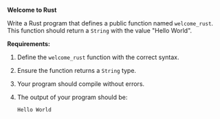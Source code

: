 **Welcome to Rust**

Write a Rust program that defines a public function named `welcome_rust`. This function should return a `String` with the value "Hello World".

**Requirements:**

1.  Define the `welcome_rust` function with the correct syntax.
2.  Ensure the function returns a `String` type.
3.  Your program should compile without errors.
4.  The output of your program should be:

    ```text
    Hello World
    ```

